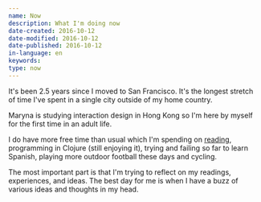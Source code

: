 ```yaml
---
name: Now
description: What I'm doing now
date-created: 2016-10-12
date-modified: 2016-10-12
date-published: 2016-10-12
in-language: en
keywords:
type: now
---
```

It's been 2.5 years since I moved to San Francisco. It's the longest stretch of time I've spent in a single city outside of my home country.

Maryna is studying interaction design in Hong Kong so I'm here by myself for the first time in an adult life.

I do have more free time than usual which I'm spending on [reading](http://podviaznikov.com/on-reading/), programming in Clojure (still enjoying it), trying and failing so far to learn Spanish, playing more outdoor football these days and cycling.

The most important part is that I'm trying to reflect on my readings, experiences, and ideas. The best day for me is when I have a buzz of various ideas and thoughts in my head.
